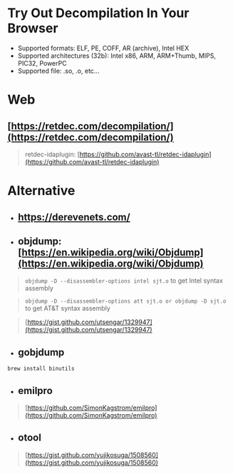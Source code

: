 # Try Out Decompilation In Your Browser
- Supported formats:	ELF, PE, COFF, AR (archive), Intel HEX
- Supported architectures (32b):	Intel x86, ARM, ARM+Thumb, MIPS, PIC32, PowerPC
- Supported file: .so, .o, etc...

# Web
## [https://retdec.com/decompilation/](https://retdec.com/decompilation/)
> retdec-idaplugin: [https://github.com/avast-tl/retdec-idaplugin](https://github.com/avast-tl/retdec-idaplugin)

# Alternative
- ## https://derevenets.com/
- ## objdump: [https://en.wikipedia.org/wiki/Objdump](https://en.wikipedia.org/wiki/Objdump)
> `objdump -D --disassembler-options intel sjt.o` to get Intel syntax assembly

> `objdump -D --disassembler-options att sjt.o or objdump -D sjt.o` to get AT&T syntax assembly

> [https://gist.github.com/utsengar/1329947](https://gist.github.com/utsengar/1329947)

- ## gobjdump
```
brew install binutils
```

- ## emilpro
> [https://github.com/SimonKagstrom/emilpro](https://github.com/SimonKagstrom/emilpro)

- ## otool
> [https://gist.github.com/yujikosuga/1508560](https://gist.github.com/yujikosuga/1508560)